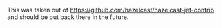 This was taken out of https://github.com/hazelcast/hazelcast-jet-contrib and should
be put back there in the future.
